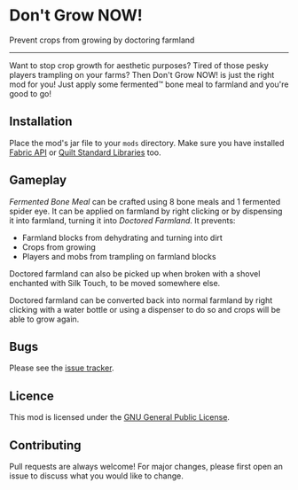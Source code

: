 # Don't Grow NOW!

Prevent crops from growing by doctoring farmland

---

Want to stop crop growth for aesthetic purposes? Tired of those pesky players trampling on your farms? Then Don't Grow NOW! is just the right mod for you! Just apply some fermented:tm: bone meal to farmland and you're good to go!

## Installation

Place the mod's jar file to your `mods` directory. Make sure you have installed [Fabric API](modrinth.com/mod/fabric-api) or [Quilt Standard Libraries](modrinth.com/mod/qsl) too.

## Gameplay

*Fermented Bone Meal* can be crafted using 8 bone meals and 1 fermented spider eye. It can be applied on farmland by right clicking or by dispensing it into farmland, turning it into *Doctored Farmland*. It prevents:

* Farmland blocks from dehydrating and turning into dirt
* Crops from growing
* Players and mobs from trampling on farmland blocks

Doctored farmland can also be picked up when broken with a shovel enchanted with Silk Touch, to be moved somewhere else.

Doctored farmland can be converted back into normal farmland by right clicking with a water bottle or using a dispenser to do so and crops will be able to grow again.

## Bugs

Please see the [issue tracker](github.com/beamingblue/nogrow/issues).

## Licence

This mod is licensed under the [GNU General Public License](gnu.org/licenses/gpl-3.0.txt).

## Contributing

Pull requests are always welcome! For major changes, please first open an issue to discuss what you would like to change.